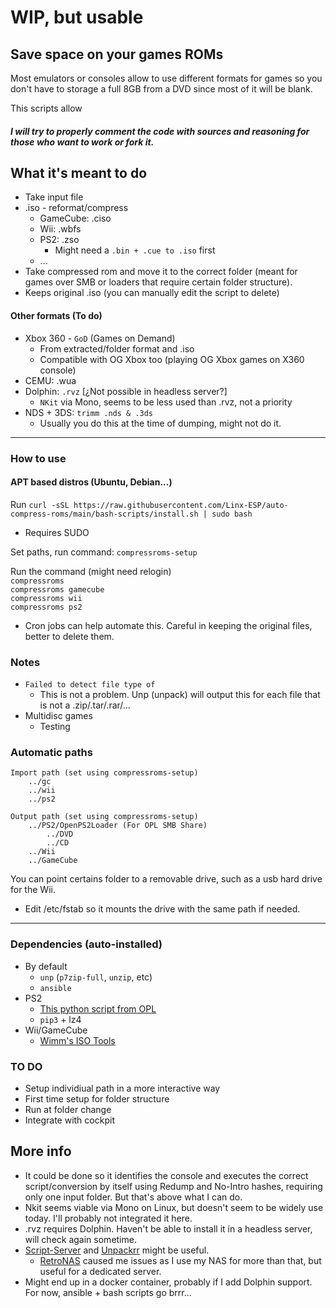 # WIP, but usable

## Save space on your games ROMs

Most emulators or consoles allow to use different formats for games so you don't have to storage a full 8GB from a DVD since most of it will be blank.

This scripts allow

##### I will try to properly comment the code with sources and reasoning for those who want to work or fork it.

## What it's meant to do

- Take input file
- .iso - reformat/compress
  - GameCube: .ciso
  - Wii: .wbfs
  - PS2: .zso
    - Might need a `.bin + .cue to .iso` first
  - ...
- Take compressed rom and move it to the correct folder (meant for games over SMB or loaders that require certain folder structure).
- Keeps original .iso (you can manually edit the script to delete)

#### Other formats (To do)

- Xbox 360 - `GoD` (Games on Demand)
  - From extracted/folder format and .iso
  - Compatible with OG Xbox too (playing OG Xbox games on X360 console)
- CEMU: .wua
- Dolphin: `.rvz` [¿Not possible in headless server?]
  - `NKit` via Mono, seems to be less used than .rvz, not a priority
- NDS + 3DS: `trimm .nds & .3ds`
  - Usually you do this at the time of dumping, might not do it.

---

### How to use

#### APT based distros (Ubuntu, Debian...)

Run `curl -sSL https://raw.githubusercontent.com/Linx-ESP/auto-compress-roms/main/bash-scripts/install.sh | sudo bash`

- Requires SUDO

Set paths, run command:
`compressroms-setup`

Run the command (might need relogin)  
`compressroms`  
`compressroms gamecube`  
`compressroms wii`  
`compressroms ps2`

- Cron jobs can help automate this. Careful in keeping the original files, better to delete them.

### Notes

- `Failed to detect file type of`
  - This is not a problem. Unp (unpack) will output this for each file that is not a .zip/.tar/.rar/...
- Multidisc games
  - Testing

### Automatic paths

```
Import path (set using compressroms-setup)
    ../gc
    ../wii
    ../ps2

Output path (set using compressroms-setup)
    ../PS2/OpenPS2Loader (For OPL SMB Share)
        ../DVD
        ../CD
    ../Wii
    ../GameCube
```

You can point certains folder to a removable drive, such as a usb hard drive for the Wii.

- Edit /etc/fstab so it mounts the drive with the same path if needed.

---

### Dependencies (auto-installed)

- By default
  - `unp` (`p7zip-full`, `unzip`, etc)
  - `ansible`
- PS2
  - [This python script from OPL](https://github.com/ps2homebrew/Open-PS2-Loader/blob/master/pc/ziso.py)
  - `pip3` + lz4
- Wii/GameCube
  - [Wimm's ISO Tools](https://wit.wiimm.de/)

### TO DO

- Setup individiual path in a more interactive way
- First time setup for folder structure
- Run at folder change
- Integrate with cockpit

## More info

- It could be done so it identifies the console and executes the correct script/conversion by itself using Redump and No-Intro hashes, requiring only one input folder. But that's above what I can do.
- Nkit seems viable via Mono on Linux, but doesn't seem to be widely use today. I'll probably not integrated it here.
- .rvz requires Dolphin. Haven't be able to install it in a headless server, will check again sometime.
- [Script-Server](https://github.com/bugy/script-server) and [Unpackrr](https://github.com/Unpackerr/unpackerr) might be useful.
  - [RetroNAS](https://github.com/danmons/retronas) caused me issues as I use my NAS for more than that, but useful for a dedicated server.
- Might end up in a docker container, probably if I add Dolphin support. For now, ansible + bash scripts go brrr...

```

```
